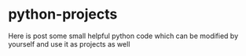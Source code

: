 # python-projects
Here is post some small helpful python code which can be modified by yourself and use it as projects as well
